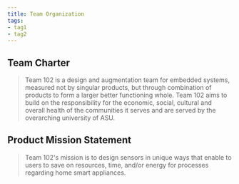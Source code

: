 ```yaml
---
title: Team Organization
tags:
- tag1
- tag2
---
```


## Team Charter

> Team 102 is a design and augmentation team for embedded systems, measured not by singular products, but through combination of products to form a larger better functioning whole. Team 102 aims to build on the responsibility for the economic, social, cultural and overall health of the communities it serves and are served by the overarching university of ASU.

## Product Mission Statement

<!--
Describe the distilled purpose, function, or reason for your product to exist. From this form a team mission statement. Google's mission statement is:

 > "Google's mission is to organize the world's information and make it universally accessible and useful." -->
 > Team 102's mission is to design sensors in unique ways that enable to users to save on resources, time, and/or energy for processes regarding home smart appliances.
